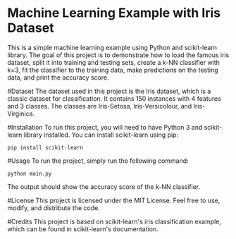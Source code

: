# Machine Learning Example with Iris Dataset
This is a simple machine learning example using Python and scikit-learn library. The goal of this project is to demonstrate how to load the famous iris dataset, split it into training and testing sets, create a k-NN classifier with k=3, fit the classifier to the training data, make predictions on the testing data, and print the accuracy score.

#Dataset
The dataset used in this project is the Iris dataset, which is a classic dataset for classification. It contains 150 instances with 4 features and 3 classes. The classes are Iris-Setosa, Iris-Versicolour, and Iris-Virginica.

#Installation
To run this project, you will need to have Python 3 and scikit-learn library installed. You can install scikit-learn using pip:
```
pip install scikit-learn
```

#Usage
To run the project, simply run the following command:
```
python main.py
```
The output should show the accuracy score of the k-NN classifier.

#License
This project is licensed under the MIT License. Feel free to use, modify, and distribute the code.

#Credits
This project is based on scikit-learn's iris classification example, which can be found in scikit-learn's documentation.


